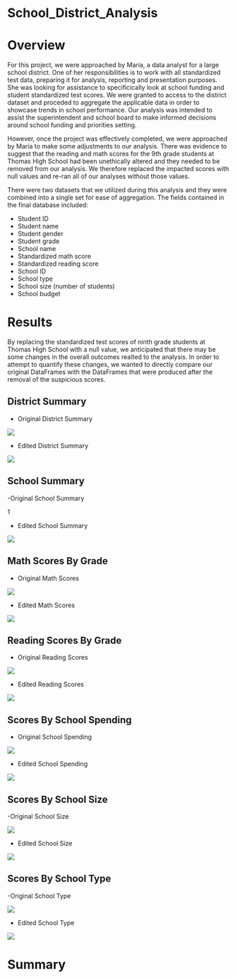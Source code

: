 # School_District_Analysis

# Overview

For this project, we were approached by Maria, a data analyst for a large school district. One of her responsibilities is to work with all standardized test data, preparing it for analysis, reporting and presentation purposes. She was looking for assistance to specificically look at school funding and student standardized test scores. We were granted to access to the district dataset and proceded to aggregate the applicable data in order to showcase trends in school performance. Our analysis was intended to assist the superintendent and school board to make informed decisions around school funding and priorities setting.

However, once the project was effectively completed, we were approached by Maria to make some adjustments to our analysis. There was evidence to suggest that the reading and math scores for the 9th grade students at Thomas High School had been unethically altered and they needed to be removed from our analysis. We therefore replaced the impacted scores with null values and re-ran all of our analyses without those values. 

There were two datasets that we utilized during this analysis and they were combined into a single set for ease of aggregation. The fields contained in the final database included:

- Student ID
- Student name
- Student gender
- Student grade
- School name
- Standardized math score
- Standardized reading score
- School ID
- School type
- School size (number of students)
- School budget

# Results

By replacing the standardized test scores of ninth grade students at Thomas High School with a null value, we anticipated that there may be some changes in the overall outcomes realted to the analysis. In order to attempt to quantify these changes, we wanted to directly compare our original DataFrames with the DataFrames that were produced after the removal of the suspicious scores. 

## District Summary

- Original District Summary

![](https://github.com/brianbutler08/School_District_Analysis/blob/main/Resources/Images%20for%20report/district_summary_original.png)

- Edited District Summary

![](https://github.com/brianbutler08/School_District_Analysis/blob/main/Resources/Images%20for%20report/district_summary_edited.png) 

## School Summary

-Original School Summary

1[](https://github.com/brianbutler08/School_District_Analysis/blob/main/Resources/Images%20for%20report/school_summary_original.png) 

- Edited School Summary

![](https://github.com/brianbutler08/School_District_Analysis/blob/main/Resources/Images%20for%20report/school_summary_edited.png)

## Math Scores By Grade

- Original Math Scores

![](https://github.com/brianbutler08/School_District_Analysis/blob/main/Resources/Images%20for%20report/math_scores_by_grade_original.png)

- Edited Math Scores

![](https://github.com/brianbutler08/School_District_Analysis/blob/main/Resources/Images%20for%20report/math_scores_by_grade_edited.png)

## Reading Scores By Grade

- Original Reading Scores

![](https://github.com/brianbutler08/School_District_Analysis/blob/main/Resources/Images%20for%20report/reading_scores_by_grade_original.png)

- Edited Reading Scores

![](https://github.com/brianbutler08/School_District_Analysis/blob/main/Resources/Images%20for%20report/reading_scores_by_grade_edited.png)

## Scores By School Spending

- Original School Spending

![](https://github.com/brianbutler08/School_District_Analysis/blob/main/Resources/Images%20for%20report/school_spending_original.png)

- Edited School Spending

![](https://github.com/brianbutler08/School_District_Analysis/blob/main/Resources/Images%20for%20report/school_spending_edited.png)

## Scores By School Size

-Original School Size

![](https://github.com/brianbutler08/School_District_Analysis/blob/main/Resources/Images%20for%20report/school_size_original.png)

- Edited School Size

![](https://github.com/brianbutler08/School_District_Analysis/blob/main/Resources/Images%20for%20report/school_size_edited.png)

## Scores By School Type

-Original School Type

![](https://github.com/brianbutler08/School_District_Analysis/blob/main/Resources/Images%20for%20report/school_type_original.png)

- Edited School Type

![](https://github.com/brianbutler08/School_District_Analysis/blob/main/Resources/Images%20for%20report/school_typer_edited.png)




# Summary
